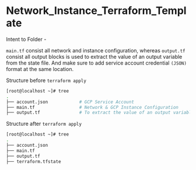 # Network_Instance_Terraform_Template

Intent to Folder - 

`main.tf` consist all network and instance configuration, whereas `output.tf` consist all output blocks is used to extract the value of an output variable from the state file. 
And make sure to add service account credential `(JSON)` format at the same location.

Structure before `terraform apply`

```bash
[root@localhost ~]# tree
.
├── account.json            # GCP Service Account
├── main.tf                 # Network & GCP Instance Configuration
├── output.tf               # To extract the value of an output variable from the state file
```
Structure after `terraform apply`

```bash
[root@localhost ~]# tree
.
├── account.json
├── main.tf
├── output.tf
├── terraform.tfstate
```
